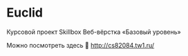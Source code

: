 # Euclid
Курсовой проект Skillbox Веб-вёрстка «Базовый уровень»

Можно посмотреть здесь 👀 http://cs82084.tw1.ru/
